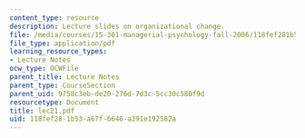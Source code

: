 ```yaml
---
content_type: resource
description: Lecture slides on organizational change.
file: /media/courses/15-301-managerial-psychology-fall-2006/118fef281b53a67f6646a391e192582a_lec21.pdf
file_type: application/pdf
learning_resource_types:
- Lecture Notes
ocw_type: OCWFile
parent_title: Lecture Notes
parent_type: CourseSection
parent_uid: 9758c3eb-de20-276d-7d3c-5cc30c580f9d
resourcetype: Document
title: lec21.pdf
uid: 118fef28-1b53-a67f-6646-a391e192582a
---
```

